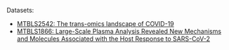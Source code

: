 

Datasets:  
* [MTBLS2542: The trans-omics landscape of COVID-19](https://www.ebi.ac.uk/metabolights/editor/MTBLS2542/descriptors)
* [MTBLS1866: Large-Scale Plasma Analysis Revealed New Mechanisms and Molecules Associated with the Host Response to SARS-CoV-2](https://www.ebi.ac.uk/metabolights/editor/MTBLS1866/descriptors)